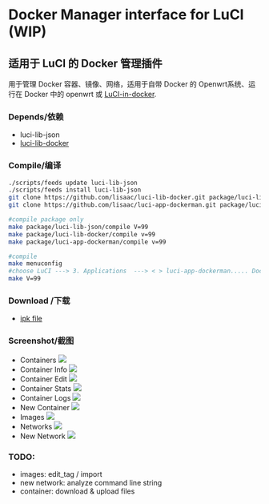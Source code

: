 # Docker Manager interface for LuCI (WIP)

## 适用于 LuCI 的 Docker 管理插件
用于管理 Docker 容器、镜像、网络，适用于自带 Docker 的 Openwrt系统、运行在 Docker 中的 openwrt 或 [LuCI-in-docker](https://github.com/lisaac/luci-in-docker).

### Depends/依赖
- luci-lib-json
- [luci-lib-docker](https://github.com/lisaac/luci-lib-docker)

### Compile/编译
```bash
./scripts/feeds update luci-lib-json
./scripts/feeds install luci-lib-json
git clone https://github.com/lisaac/luci-lib-docker.git package/luci-lib-docker
git clone https://github.com/lisaac/luci-app-dockerman.git package/luci-app-dockerman

#compile package only
make package/luci-lib-json/compile V=99
make package/luci-lib-docker/compile v=99
make package/luci-app-dockerman/compile v=99

#compile
make menuconfig
#choose LuCI ---> 3. Applications  ---> < > luci-app-dockerman..... Docker Manager interface for LuCI ----> save
make V=99
```

### Download /下载
- [ipk file](https://github.com/lisaac/luci-app-dockerman/releases)

### Screenshot/截图
- Containers
![](https://raw.githubusercontent.com/lisaac/luci-app-dockerman/master/doc/containers.png)
- Container Info
![](https://raw.githubusercontent.com/lisaac/luci-app-dockerman/master/doc/container_info.png)
- Container Edit
![](https://raw.githubusercontent.com/lisaac/luci-app-dockerman/master/doc/container_edit.png)
- Container Stats
![](https://raw.githubusercontent.com/lisaac/luci-app-dockerman/master/doc/container_stats.png)
- Container Logs
![](https://raw.githubusercontent.com/lisaac/luci-app-dockerman/master/doc/container_logs.png)
- New Container
![](https://raw.githubusercontent.com/lisaac/luci-app-dockerman/master/doc/new_container.png)
- Images
![](https://raw.githubusercontent.com/lisaac/luci-app-dockerman/master/doc/images.png)
- Networks
![](https://raw.githubusercontent.com/lisaac/luci-app-dockerman/master/doc/networks.png)
- New Network
![](https://raw.githubusercontent.com/lisaac/luci-app-dockerman/master/doc/new_network.png)

### TODO:
- images: edit_tag / import
- new network: analyze command line string
- container: download & upload files
